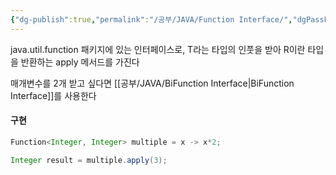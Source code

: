 ```yaml
---
{"dg-publish":true,"permalink":"/공부/JAVA/Function Interface/","dgPassFrontmatter":true}
---
```


java.util.function 패키지에 있는 인터페이스로, T라는 타입의 인풋을 받아 R이란 타입을 반환하는 apply 메서드를 가진다

매개변수를 2개 받고 싶다면 [[공부/JAVA/BiFunction Interface\|BiFunction Interface]]를 사용한다
#### 구현
````java
Function<Integer, Integer> multiple = x -> x*2;

Integer result = multiple.apply(3);
````